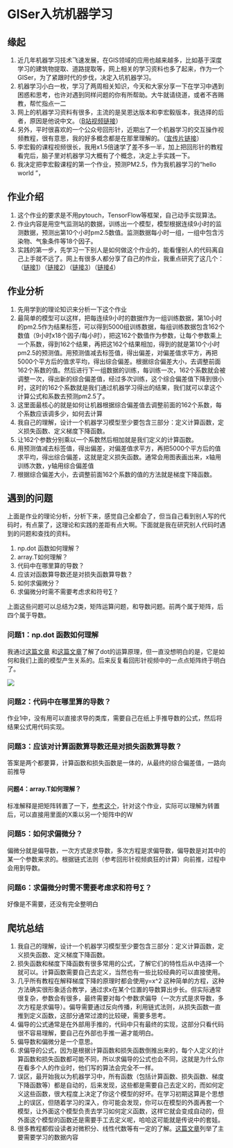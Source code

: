 # GISer入坑机器学习



## 缘起

1. 近几年机器学习技术飞速发展，在GIS领域的应用也越来越多，比如基于深度学习的建筑物提取、道路提取等，网上相关的学习资料也多了起来，作为一个GISer，为了紧跟时代的步伐，决定入坑机器学习。
2. 机器学习小白一枚，学习了两周相关知识，今天和大家分享一下在学习中遇到困惑和思考，也许对遇到同样问题的你有所帮助。大牛就请绕道，或者不吝赐教，帮忙指点一二
3. 网上的机器学习资料有很多，主流的是吴恩达版本和李宏毅版本，我选择的后者，原因是他说中文。（[B站视频链接](https://www.bilibili.com/video/BV1JE411g7XF)）
4. 另外，平时很喜欢的一个公众号回形针，近期出了一个机器学习的交互操作视频教程，很有意思，我的好多概念都是在那里理解的。（[宣传片链接](https://www.bilibili.com/video/BV1XV411h7Ro)）
5. 李宏毅的课程视频很长，我用x1.5倍速学了差不多一半，加上把回形针的教程看完后，脑子里对机器学习大概有了个概念，决定上手实践一下。
6. 我决定把李宏毅课程的第一个作业，预测PM2.5，作为我机器学习的“hello world ”，



## 作业介绍

1. 这个作业的要求是不用pytouch，TensorFlow等框架，自己动手实现算法。
2. 作业内容是用空气监测站的数据，训练出一个模型，模型根据连续9小时的监测数据，预测出第10个小时pm2.5数值。监测数据每小时一组，一组中包含污染物、气象条件等18个因子。
3. 实践的第一步，先学习一下别人是如何做这个作业的，能看懂别人的代码离自己上手就不远了。网上有很多人都分享了自己的作业，我重点研究了这几个：（[链接1](https://github.com/maplezzz/NTU_ML2017_Hung-yi-Lee_HW/tree/master/HW1)）（[链接2](https://github.com/luxuantao/LHY_DL_homework/blob/master/hw1/hw1_regression.ipynb)）（[链接3](https://blog.csdn.net/iteapoy/article/details/105431738)）（[链接4](https://blog.csdn.net/null_zhao/article/details/94357806)）



## 作业分析

1. 先用学到的理论知识来分析一下这个作业
2. 最简单的模型可以这样，把每连续9小时的数据作为一组训练数据，第10小时的pm2.5作为结果标签，可以得到5000组训练数据，每组训练数据包含162个数值（9小时x18个因子/每小时），把这162个数值作为参数，让每个参数乘上一个系数，得到162个结果，再把这162个结果相加，得到的就是第10个小时pm2.5的预测值。用预测值减去标签值，得出偏差，对偏差值求平方，再把5000个平方后的值求平均，得出综合偏差。根据综合偏差大小，去调整前面162个系数的值。然后进行下一组数据的训练，每训练一次，162个系数就会被调整一次，得出新的综合偏差值，经过多次训练，这个综合偏差值下降到很小时，这时的162个系数就是我们通过机器学习得出的结果，我们就可以拿这个计算公式和系数去预测pm2.5了。
3. 这里面最核心的就是如何让机器根据综合偏差值去调整前面的162个系数，每个系数应该调多少，如何去计算
4. 我自己的理解，设计一个机器学习模型至少要包含三部分：定义计算函数，定义损失函数、定义梯度下降函数。
5. 让162个参数分别乘以一个系数然后相加就是我们定义的计算函数。
6. 用预测值减去标签值，得出偏差，对偏差值求平方，再把5000个平方后的值求平均，得出综合偏差，这就是定义损失函数。通常会用图表画出来，x轴用训练次数，y轴用综合偏差值
7. 根据综合偏差大小，去调整前面162个系数的值的方法就是梯度下降函数。



## 遇到的问题

上面是作业的理论分析，分析下来，感觉自己全都会了，但当自己看到别人写的代码时，有点蒙了，这理论和实践的差距有点大啊。下面就是我在研究别人代码时遇到的问题和查找的资料。

1. np.dot 函数如何理解？
2. array.T如何理解？
3. 代码中在哪里算的导数？
4. 应该对函数算导数还是对损失函数算导数？
5. 如何求偏微分？
6. 求偏微分时需不需要考虑求和符号∑？

上面这些问题可以总结为2类，矩阵运算问题，和导数问题。前两个属于矩阵，后四个属于导数。



### 问题1：np.dot 函数如何理解

我通过[这篇文章](https://www.cnblogs.com/luhuan/p/7925790.html) 和[这篇文章](https://blog.csdn.net/qq_44911774/article/details/107671194)了解了dot的运算原理，但一直没想明白的是，它是如何和我们上面的模型产生关系的。后来反复看回形针视频中的一点点矩阵终于明白了。

![](http://blogimage.gisarmory.xyz/20210127180226.gif)

### 问题2：代码中在哪里算的导数？

作业1中，没有用可以直接求导的类库，需要自己在纸上手推导数的公式，然后将结果公式用代码实现。

### 问题3：应该对计算函数算导数还是对损失函数算导数？

答案是两个都要算，计算函数和损失函数是一体的，从最终的综合偏差值，一路向前推导

#### 问题4：array.T如何理解？

标准解释是把矩阵转置了一下，[参考这个](https://blog.csdn.net/liangzuojiayi/article/details/51537314)，针对这个作业，实际可以理解为转置后，可以直接用里面的X乘以另一个矩阵中的W

### 问题5：如何求偏微分？

偏微分就是偏导数，一次方式是求导数，多次方程是求偏导数，偏导数是对其中的某一个参数来求的。根据链式法则（参考回形针视频疯狂的计算）向前推，过程中会用到导数。

### 问题6：求偏微分时需不需要考虑求和符号∑？

好像是不需要，还没有完全整明白



## 爬坑总结

1. 我自己的理解，设计一个机器学习模型至少要包含三部分：定义计算函数，定义损失函数、定义梯度下降函数。
2. 损失函数和梯度下降函数有很多常用的公式，了解它们的特性后从中选择一个就可以。计算函数需要自己去定义，当然也有一些比较经典的可以直接使用。
3. 几乎所有教程在解释梯度下降的原理时都会使用y=x^2 这种简单的方程，这种方法确实很形象适合教学，通过求x在某个位置的导数算出步长。但实际通常很复杂，参数会有很多，最终需要对每个参数求偏导（一次方式是求导数，多次方程是求偏导）。偏导需要通过反向传播，利用链式法则，从损失函数一直推到定义函数，这部分通常过渡的比较硬，需要多思考。
4. 偏导的公式通常是在外部用手推的，代码中只有最终的实现，这部分只看代码很不容易理解，要自己在外部也手推一遍才能明白。
5. 偏导数和偏微分是一个意思。
6. 求偏导的公式，因为是根据计算函数和损失函数倒推出来的，每个人定义的计算函数和损失函数都可能不同，所以求偏导的公式也会不同，这就是为什么你在看多个人的作业时，他们写的算法会完全不一样。
7. 误区，最开始我以为机器学习中，所有函数（包括计算函数、损失函数、梯度下降函数等）都是自动的，后来发现，这些都是需要自己去定义的，而如何定义这些函数，很大程度上决定了你这个模型的好坏。在学习初期这算是个思想上的误区，但随着学习的深入，你可能会发现，你可以在模型的外面再套一个模型，让外面这个模型负责去学习如何定义函数，这样它就会变成自动的，但外面这个模型的函数还是需要手工去定义呢，哈哈这可能就是传说中的套娃。
8. 很多教程都假设读者对微积分、线性代数等有一定的了解。[这篇文章](https://zhuanlan.zhihu.com/p/36357540)列举了主要需要学习的数据内容



















